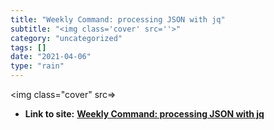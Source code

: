 ```yaml
---
title: "Weekly Command: processing JSON with jq"
subtitle: "<img class='cover' src=''>"
category: "uncategorized"
tags: []
date: "2021-04-06"
type: "rain"
---
```

<img class="cover" src=>


* **Link to site:** **[Weekly Command: processing JSON with jq](https://monades.roperzh.com/weekly-command-processing-json-with-jq)**